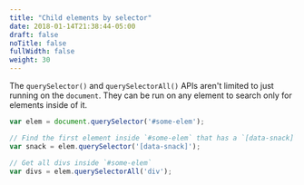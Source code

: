 ```yaml
---
title: "Child elements by selector"
date: 2018-01-14T21:38:44-05:00
draft: false
noTitle: false
fullWidth: false
weight: 30
---
```


The `querySelector()` and `querySelectorAll()` APIs aren't limited to just running on the `document`. They can be run on any element to search only for elements inside of it.

```javascript
var elem = document.querySelector('#some-elem');

// Find the first element inside `#some-elem` that has a `[data-snack]` attribute
var snack = elem.querySelector('[data-snack]');

// Get all divs inside `#some-elem`
var divs = elem.querySelectorAll('div');
```